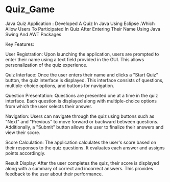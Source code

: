 # Quiz_Game

Java Quiz Application : 
Developed A Quiz In Java Using Eclipse .Which Allow Users To Participated In Quiz After Entering Their Name Using Java Swing And AWT Packages

Key Features:

User Registration: Upon launching the application, users are prompted to enter their name using a text field provided in the GUI. This allows personalization of the quiz experience.

Quiz Interface: Once the user enters their name and clicks a "Start Quiz" button, the quiz interface is displayed. This interface consists of questions, multiple-choice options, and buttons for navigation.

Question Presentation: Questions are presented one at a time in the quiz interface. Each question is displayed along with multiple-choice options from which the user selects their answer.

Navigation: Users can navigate through the quiz using buttons such as "Next" and "Previous" to move forward or backward between questions. Additionally, a "Submit" button allows the user to finalize their answers and view their score.

Score Calculation: The application calculates the user's score based on their responses to the quiz questions. It evaluates each answer and assigns points accordingly.

Result Display: After the user completes the quiz, their score is displayed along with a summary of correct and incorrect answers. This provides feedback to the user about their performance.
